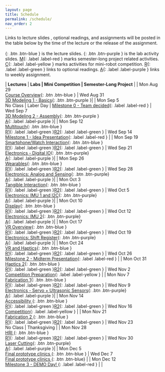 ```yaml
---
layout: page
title: Schedule
permalink: /schedule/
nav_order: 2
---
```

Links to lecture slides , optional readings, and assignments will be posted in the table below by the time of the lecture or the release of the assignment. <br> <br>
[](){: .btn .btn-blue } is the lecture slides.
[](){: .btn .btn-purple } is the lab activity slides.
[M](){: .label .label-red } marks semester-long project related activities.
[C](){: .label .label-yellow } marks activities for mini-robot competition.
[R](){: .label .label-green } links to optional readings.
[A](){: .label .label-purple } links to weekly assignment.

| **Lectures**                     |   **Labs \| Mini Competition \|  Semester-Long Project**            |
| Mon Aug 29 <br> [Course Overview](){: .btn .btn-blue }                            | Wed Aug 31 <br> [3D Modeling 1 - Basics](){: .btn .btn-purple   }|
| Mon Sep 5 <br> No Class \| Laber Day \| [Milestone 0 - Team decided](){: .label .label-red }   | Wed Sep 7 <br> [3D Modeling 2 - Assembly](){: .btn .btn-purple   } <br> [A](){: .label .label-purple }|
| Mon Sep 12 <br> [Multitouch](){: .btn .btn-blue } <br>[R1](){: .label .label-green }[R2](){: .label .label-green }                                 | Wed Sep 14 <br> [Milestone 1 - Idea Presentation](){: .label .label-red } | 
| Mon Sep 19 <br> [ Smartphone/Watch Interaction](){: .btn .btn-blue } <br>[R1](){: .label .label-green }[R2](){: .label .label-green }             | Wed Sep 21 <br> [Electronics - Digital IO](){: .btn .btn-purple} <br> [A](){: .label .label-purple }|
| Mon Sep 26 <br> [ Wearables](){: .btn .btn-blue }  <br>[R1](){: .label .label-green }[R2](){: .label .label-green }            | Wed Sep 28 <br> [Electronics: Analog and Sensing](){: .btn .btn-purple} <br> [A](){: .label .label-purple }|
| Mon Oct 3 <br> [ Tangible Interaction](){: .btn .btn-blue }   <br>[R1](){: .label .label-green }[R2](){: .label .label-green }           | Wed Oct 5 <br> [Electronics: IMU 1 and I2C](){: .btn .btn-purple} <br> [A](){: .label .label-purple }|
| Mon Oct 10 <br> [ Display](){: .btn .btn-blue }    <br>[R1](){: .label .label-green }[R2](){: .label .label-green }          | Wed Oct 12 <br> [Electronics: IMU 2](){: .btn .btn-purple} <br> [A](){: .label .label-purple }|
| Mon Oct 17 <br> [ VR Overview](){: .btn .btn-blue }   <br>[R1](){: .label .label-green }[R2](){: .label .label-green }           | Wed Oct 19 <br> [Electronics: Shift Register](){: .btn .btn-purple} <br> [A](){: .label .label-purple }|
| Mon Oct 24 <br> [ VR and Haptics](){: .btn .btn-blue }  <br>[R1](){: .label .label-green }[R2](){: .label .label-green }            | Wed Oct 26 <br> [Milestone 2 - Midterm Presentation](){: .label .label-red } |
| Mon Oct 31 <br> [ Haptics 2](){: .btn .btn-blue }   <br>[R1](){: .label .label-green }[R2](){: .label .label-green }           | Wed Nov 2 <br> [Competition Preparation](){: .label .label-yellow } |
| Mon Nov 7 <br> [ Fabrication 1](){: .btn .btn-blue }    <br>[R1](){: .label .label-green }[R2](){: .label .label-green }          | Wed Nov 9 <br> [Electronics - Servo + Ultrasonic Sensors](){: .btn .btn-purple} <br> [A](){: .label .label-purple }|
| Mon Nov 14 <br> [ Accessibility ](){: .btn .btn-blue }   <br>[R1](){: .label .label-green }[R2](){: .label .label-green }           | Wed Nov 16 <br> [Competition](){: .label .label-yellow } |
| Mon Nov 21 <br> [ Fabrication 2 ](){: .btn .btn-blue }  <br>[R1](){: .label .label-green }[R2](){: .label .label-green }            | Wed Nov 23 <br> No Class \| Thanksgiving |
| Mon Nov 28 <br> [ HRI ](){: .btn .btn-blue }   <br>[R1](){: .label .label-green }[R2](){: .label .label-green }           | Wed Nov 30 <br> [Laser Cutting](){: .btn .btn-purple} <br> [A](){: .label .label-purple }|
| Mon Dec 5 <br> [ Final prototype clinics ](){: .btn .btn-blue }              | Wed Dec 7 <br> [ Final prototype clinics ](){: .btn .btn-blue} |
| Mon Dec 12 <br> [Milestone 3 - DEMO Day! ](){: .label .label-red }              | |
